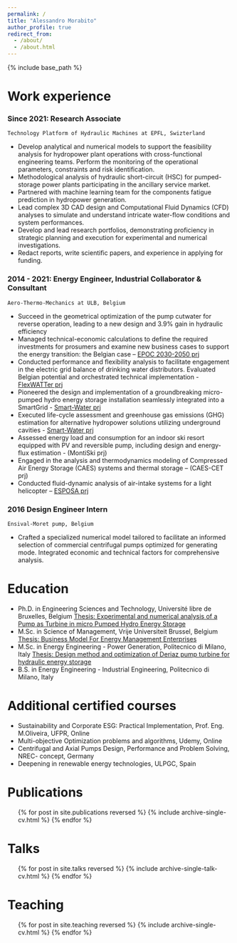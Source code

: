 ```yaml
---
permalink: /
title: "Alessandro Morabito"
author_profile: true
redirect_from: 
  - /about/
  - /about.html
---
```

{% include base_path %}

Work experience
======
### Since 2021: **Research Associate** 
`Technology Platform of Hydraulic Machines at EPFL, Swizterland`
  * Develop analytical and numerical models to support the feasibility analysis for hydropower plant operations with cross-functional engineering teams. Perform the monitoring of the operational parameters, constraints and risk identification.
  * Methodological analysis of hydraulic short-circuit (HSC) for pumped-storage power plants participating in the ancillary service market.
  * Partnered with machine learning team for the components fatigue prediction in hydropower generation.
  * Lead complex 3D CAD design and Computational Fluid Dynamics (CFD) analyses to simulate and understand intricate water-flow conditions and system performances. 
  * Develop and lead research portfolios, demonstrating proficiency in strategic planning and execution for experimental and numerical investigations.
  * Redact reports, write scientific papers, and experience in applying for funding.


### 2014 - 2021: **Energy Engineer, Industrial Collaborator & Consultant**
`Aero-Thermo-Mechanics at ULB, Belgium`
  * Succeed in the geometrical optimization of the pump cutwater for reverse operation, leading to a new design and 3.9% gain in hydraulic efficiency
  * Managed technical-economic calculations to define the required investments for prosumers and examine new business cases to support the energy transition: the Belgian case – [EPOC 2030-2050 prj](https://www.epocbelgium.be/en)
  * Conducted performance and flexibility analysis to facilitate engagement in the electric grid balance of drinking water distributors. Evaluated Belgian potential and orchestrated technical implementation - [FlexWATTer prj](https://www.uee.uliege.be/cms/c_6038805/fr/flexwatter)  
  * Pioneered the design and implementation of a groundbreaking micro-pumped hydro energy storage installation seamlessly integrated into a SmartGrid - [Smart-Water prj](https://www.multitel.eu/projects/smartwater/)
  * Executed life-cycle assessment and greenhouse gas emissions (GHG) estimation for alternative hydropower solutions utilizing underground cavities - [Smart-Water prj](https://www.multitel.eu/projects/smartwater/)
  * Assessed energy load and consumption for an indoor ski resort equipped with PV and reversible pump, including design and energy-flux estimation - (MontiSki prj) 
  * Engaged in the analysis and thermodynamics modeling of Compressed Air Energy Storage (CAES) systems and thermal storage – (CAES-CET prj)
  * Conducted fluid-dynamic analysis of air-intake systems for a light helicopter – [ESPOSA prj](http://www.esposa-project.eu)
  
### 2016 **Design Engineer Intern**
`Ensival-Moret pump, Belgium`
  * Crafted a specialized numerical model tailored to facilitate an informed selection of commercial centrifugal pumps optimized for generating mode. Integrated economic and technical factors for comprehensive analysis.
  
Education
======
* Ph.D. in Engineering Sciences and Technology, Université libre de Bruxelles, Belgium 
[Thesis: Experimental and numerical analysis of a Pump as Turbine in micro Pumped Hydro Energy Storage
](https://difusion.ulb.ac.be/vufind/Record/ULB-DIPOT:oai:dipot.ulb.ac.be:2013/326182/Holdings)
* M.Sc. in Science of Management, Vrije Universiteit Brussel, Belgium 
[Thesis: Business Model For Energy Management Enterprises](https://www.researchgate.net/publication/352216001_Business_Model_For_Energy_Management_Enterprises?channel=doi&linkId=60bf6773458515bfdb5014bf&showFulltext=true)
* M.Sc. in Energy Engineering - Power Generation, Politecnico di Milano, Italy 
[Thesis: Design method and optimization of Deriaz pump turbine for hydraulic energy storage](https://www.politesi.polimi.it/handle/10589/93737)
* B.S. in Energy Engineering - Industrial Engineering, Politecnico di Milano, Italy

Additional certified courses
======
* Sustainability and Corporate ESG: Practical Implementation, Prof. Eng. M.Oliveira, UFPR, Online
* Multi-objective Optimization problems and algorithms, Udemy, Online
* Centrifugal and Axial Pumps Design, Performance and Problem Solving, NREC- concept, Germany
* Deepening in renewable energy technologies, ULPGC, Spain 


Publications
======
  <ul>{% for post in site.publications reversed %}
    {% include archive-single-cv.html %}
  {% endfor %}</ul>
  
Talks
======
  <ul>{% for post in site.talks reversed %}
    {% include archive-single-talk-cv.html  %}
  {% endfor %}</ul>
  
Teaching
======
  <ul>{% for post in site.teaching reversed %}
    {% include archive-single-cv.html %}
  {% endfor %}</ul>
  
